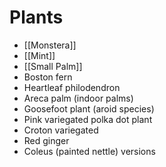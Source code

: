 # Plants
- [[Monstera]]
- [[Mint]]
- [[Small Palm]]
- Boston fern
- Heartleaf philodendron
- Areca palm (indoor palms)
- Goosefoot plant (aroid species)
- Pink variegated polka dot plant
- Croton variegated
- Red ginger 
- Coleus (painted nettle) versions 